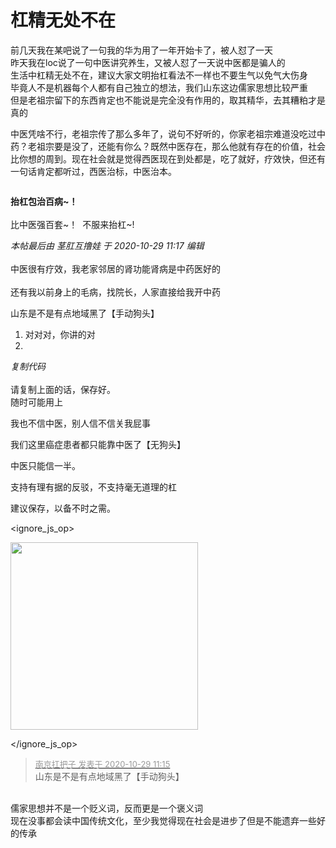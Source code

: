 # 杠精无处不在


前几天我在某吧说了一句我的华为用了一年开始卡了，被人怼了一天<br />
昨天我在loc说了一句中医讲究养生，又被人怼了一天说中医都是骗人的<br />
生活中杠精无处不在，建议大家文明抬杠看法不一样也不要生气以免气大伤身<br />
毕竟人不是机器每个人都有自己独立的想法，我们山东这边儒家思想比较严重<br />
但是老祖宗留下的东西肯定也不能说是完全没有作用的，取其精华，去其糟粕才是真的<img id="aimg_tw2Hh" onclick="zoom(this, this.src, 0, 0, 0)" class="zoom" src="https://cdn.jsdelivr.net/gh/hishis/forum-master/public/images/patch.gif" onmouseover="img_onmouseoverfunc(this)" onload="thumbImg(this)" border="0" alt="" />

中医凭啥不行，老祖宗传了那么多年了，说句不好听的，你家老祖宗难道没吃过中药？老祖宗要是没了，还能有你么？既然中医存在，那么他就有存在的价值，社会比你想的周到。现在社会就是觉得西医现在到处都是，吃了就好，疗效快，但还有一句话肯定都听过，西医治标，中医治本。

<img id="aimg_Y08D8" onclick="zoom(this, this.src, 0, 0, 0)" class="zoom" src="https://img.meituan.net/csc/78d5091798e270285470c740c325304c1922285.gif" onmouseover="img_onmouseoverfunc(this)" onload="thumbImg(this)" border="0" alt="" />

<strong>抬杠包治百病~！</strong><br />
<br />
比中医强百套~！&nbsp;&nbsp;不服来抬杠~!

<i class="pstatus"> 本帖最后由 茎肛互撸娃 于 2020-10-29 11:17 编辑 </i><br />
<br />
中医很有疗效，我老家邻居的肾功能肾病是中药医好的<br />
<br />
还有我以前身上的毛病，找院长，人家直接给我开中药<img src="static/image/smiley/default/titter.gif" smilieid="9" border="0" alt="" /> <br />


山东是不是有点地域黑了【手动狗头】

<div class="blockcode"><div id="code_Q5b"><ol><li>对对对，你讲的对<br /><li></ol></div><em onclick="copycode($('code_Q5b'));">复制代码</em></div><br />
请复制上面的话，保存好。<br />
随时可能用上<img id="aimg_Btufl" onclick="zoom(this, this.src, 0, 0, 0)" class="zoom" src="https://cdn.jsdelivr.net/gh/hishis/forum-master/public/images/patch.gif" onmouseover="img_onmouseoverfunc(this)" onload="thumbImg(this)" border="0" alt="" />

<img src="static/image/smiley/default/lol.gif" smilieid="12" border="0" alt="" />我也不信中医，别人信不信关我屁事

我们这里癌症患者都只能靠中医了【无狗头】

中医只能信一半。

支持有理有据的反驳，不支持毫无道理的杠<img id="aimg_XI1ak" onclick="zoom(this, this.src, 0, 0, 0)" class="zoom" src="https://cdn.jsdelivr.net/gh/hishis/forum-master/public/images/patch.gif" onmouseover="img_onmouseoverfunc(this)" onload="thumbImg(this)" border="0" alt="" />

建议保存，以备不时之需。<br />

<ignore_js_op>

<img id="aimg_140854" aid="140854" src="static/image/common/none.gif" zoomfile="forum.php?mod=attachment&aid=MTQwODU0fDdlNTNjZTljfDE2MDk2MzM2Mjd8NDczNDR8NzU5NzMw&noupdate=yes&nothumb=yes" file="forum.php?mod=attachment&aid=MTQwODU0fDdlNTNjZTljfDE2MDk2MzM2Mjd8NDczNDR8NzU5NzMw&noupdate=yes" class="zoom" onclick="zoom(this, this.src, 0, 0, 0)" width="300" id="aimg_140854" inpost="1" onmouseover="showMenu({'ctrlid':this.id,'pos':'12'})" />

<div class="tip tip_4 aimg_tip" id="aimg_140854_menu" style="position: absolute; display: none" disautofocus="true">
<div class="xs0">
<p><strong>emotion_download_1599993253492.gif</strong> <em class="xg1">(122.9 KB, 下载次数: 1)</em></p>
<p>
<a href="forum.php?mod=attachment&amp;aid=MTQwODU0fDdlNTNjZTljfDE2MDk2MzM2Mjd8NDczNDR8NzU5NzMw&amp;nothumb=yes" target="_blank">下载附件</a>

</p>

<p class="xg1 y">2020-10-29 11:18 上传</p>

</div>
<div class="tip_horn"></div>
</div>

</ignore_js_op>


<div class="quote"><blockquote><font size="2"><a href="https://www.hostloc.com/forum.php?mod=redirect&amp;goto=findpost&amp;pid=9368284&amp;ptid=759730" target="_blank"><font color="#999999">南京扛把子 发表于 2020-10-29 11:15</font></a></font><br />
山东是不是有点地域黑了【手动狗头】</blockquote></div><br />
儒家思想并不是一个贬义词，反而更是一个褒义词<br />
现在没事都会读中国传统文化，至少我觉得现在社会是进步了但是不能遗弃一些好的传承<img id="aimg_i69Ln" onclick="zoom(this, this.src, 0, 0, 0)" class="zoom" src="https://cdn.jsdelivr.net/gh/hishis/forum-master/public/images/patch.gif" onmouseover="img_onmouseoverfunc(this)" onload="thumbImg(this)" border="0" alt="" />

